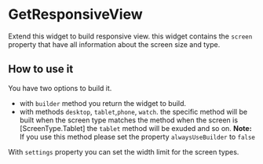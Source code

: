 # GetResponsiveView

Extend this widget to build responsive view.
this widget contains the `screen` property that have all
information about the screen size and type.

## How to use it

You have two options to build it.

- with `builder` method you return the widget to build.
- with methods `desktop`, `tablet`,`phone`, `watch`. the specific
method will be built when the screen type matches the method
when the screen is [ScreenType.Tablet] the `tablet` method
will be exuded and so on.
**Note:** If you use this method please set the property `alwaysUseBuilder` to `false`

With `settings` property you can set the width limit for the screen types.